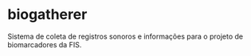 # biogatherer
Sistema de coleta de registros sonoros e informações para o projeto de biomarcadores da FIS.